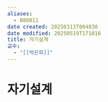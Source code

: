 ```yaml
---
aliases:
  - B80011
date created: 20250313T004830
date modified: 20250519T171016
title: 자기설계
교수:
  - "[[박은화]]"
---
```


# 자기설계
